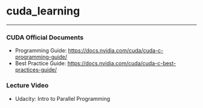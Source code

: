 # cuda_learning
---
### CUDA Official Documents
+ Programming Guide: https://docs.nvidia.com/cuda/cuda-c-programming-guide/
+ Best Practice Guide: https://docs.nvidia.com/cuda/cuda-c-best-practices-guide/

### Lecture Video
+ Udacity: Intro to Parallel Programming
